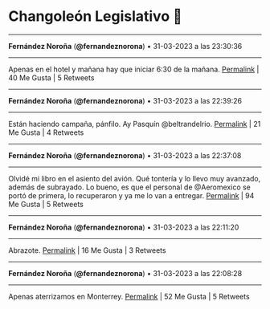 # Changoleón Legislativo 🙈
*****
**Fernández Noroña** (**@fernandeznorona**) • 31-03-2023 a las 23:30:36
*****
Apenas en el hotel y mañana hay que iniciar 6:30 de la mañana.
[Permalink](https://twitter.com/fernandeznorona/status/1642066921137795072) | 40 Me Gusta | 5 Retweets
*****
**Fernández Noroña** (**@fernandeznorona**) • 31-03-2023 a las 22:39:26
*****
Están haciendo campaña, pánfilo. Ay Pasquín @beltrandelrio.
[Permalink](https://twitter.com/fernandeznorona/status/1642054042246610944) | 21 Me Gusta | 4 Retweets
*****
**Fernández Noroña** (**@fernandeznorona**) • 31-03-2023 a las 22:37:08
*****
Olvidé mi libro en el asiento del avión. Qué tontería y lo llevo muy avanzado, además de subrayado. Lo bueno, es que el personal de @Aeromexico se portó de primera, lo recuperaron y ya me lo van a entregar.
[Permalink](https://twitter.com/fernandeznorona/status/1642053465731108869) | 94 Me Gusta | 5 Retweets
*****
**Fernández Noroña** (**@fernandeznorona**) • 31-03-2023 a las 22:11:20
*****
Abrazote.
[Permalink](https://twitter.com/fernandeznorona/status/1642046973594279938) | 16 Me Gusta | 3 Retweets
*****
**Fernández Noroña** (**@fernandeznorona**) • 31-03-2023 a las 22:08:28
*****
Apenas aterrizamos en Monterrey.
[Permalink](https://twitter.com/fernandeznorona/status/1642046248524869635) | 52 Me Gusta | 5 Retweets